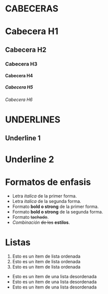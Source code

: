 # CABECERAS
# Cabecera H1
## Cabecera H2
### Cabecera H3
#### Cabecera H4
##### Cabecera H5
###### Cabecera H6


# UNDERLINES
Underline 1
------------

Underline 2
===========

# Formatos de enfasis
- Letra *italica* de la primer forma.
- Letra _italica_ de la segunda forma.
- Formato **bold o strong** de la primer forma.
- Formato __bold o strong__ de la segunda forma.
- Formato ~~tachado~~.
- *Combinación* ~~de los~~ **estilos**.

# Listas
1. Esto es un item de lista ordenada  
2. Esto es un item de lista ordenada
3. Esto es un item de lista ordenada

- Esto es un item de una lista desordenada
- Esto es un item de una lista desordenada
- Esto es un item de una lista desordenada